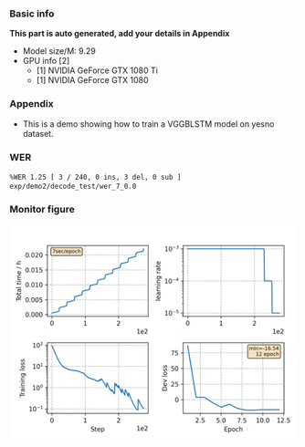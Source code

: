 ### Basic info

**This part is auto generated, add your details in Appendix**

* Model size/M: 9.29
* GPU info \[2\]
  * \[1\] NVIDIA GeForce GTX 1080 Ti
  * \[1\] NVIDIA GeForce GTX 1080

### Appendix

* This is a demo showing how to train a VGGBLSTM model on yesno dataset.

### WER
```
%WER 1.25 [ 3 / 240, 0 ins, 3 del, 0 sub ] exp/demo2/decode_test/wer_7_0.0
```

### Monitor figure
![monitor](./monitor.png)
